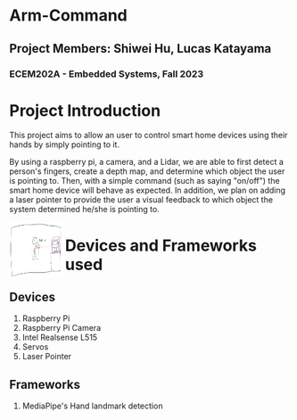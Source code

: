 # Arm-Command
## Project Members: Shiwei Hu, Lucas Katayama
### ECEM202A - Embedded Systems, Fall 2023


# Project Introduction

This project aims to allow an user to control smart home devices using their hands by simply pointing to it.

By using a raspberry pi, a camera, and a Lidar, we are able to first detect a person's fingers, create a depth map, and determine which object the user is pointing to. Then, with a simple command (such as saying "on/off") the smart home device will behave as expected. In addition, we plan on adding a laser pointer to provide the user a visual feedback to which object the system determined he/she is pointing to.

<img align="left" width="100" height="100" src="image1.png">


# Devices and Frameworks used

## Devices
1. Raspberry Pi
2. Raspberry Pi Camera
3. Intel Realsense L515
4. Servos
5. Laser Pointer

## Frameworks
1. MediaPipe's Hand landmark detection

